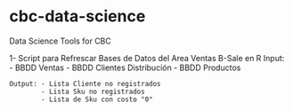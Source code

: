 # cbc-data-science
Data Science Tools for CBC

1- Script para Refrescar Bases de Datos del Area Ventas B-Sale en R
    Input:  - BBDD Ventas 
            - BBDD Clientes Distribución
            - BBDD Productos
            
    Output: - Lista Cliente no registrados
            - Lista Sku no registrados
            - Lista de Sku con costo "0"
            
